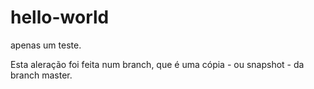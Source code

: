 # hello-world
apenas um teste.

Esta aleração foi feita num branch, que é uma cópia - ou snapshot - da branch master.
